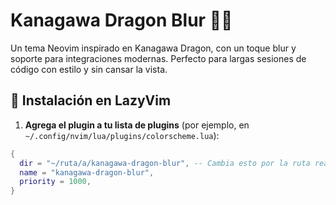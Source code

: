 # Kanagawa Dragon Blur 🐉✨

Un tema Neovim inspirado en Kanagawa Dragon, con un toque blur y soporte para integraciones modernas. Perfecto para largas sesiones de código con estilo y sin cansar la vista.

## 🚀 Instalación en LazyVim

1. **Agrega el plugin a tu lista de plugins** (por ejemplo, en `~/.config/nvim/lua/plugins/colorscheme.lua`):

```lua
{
  dir = "~/ruta/a/kanagawa-dragon-blur", -- Cambia esto por la ruta real
  name = "kanagawa-dragon-blur",
  priority = 1000,
}
```
